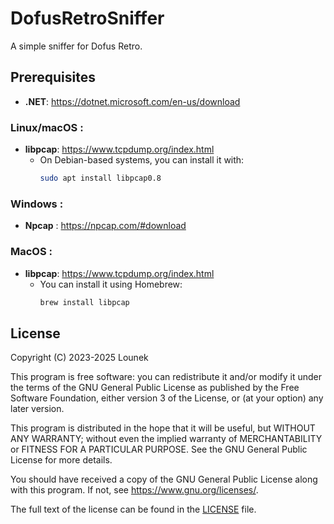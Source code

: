 # DofusRetroSniffer
A simple sniffer for Dofus Retro.

## Prerequisites

- **.NET**: https://dotnet.microsoft.com/en-us/download

### Linux/macOS :
- **libpcap**: https://www.tcpdump.org/index.html
  - On Debian-based systems, you can install it with:
    ```bash
    sudo apt install libpcap0.8
    ```

### Windows :
- **Npcap** : https://npcap.com/#download

### MacOS :
- **libpcap**: https://www.tcpdump.org/index.html
  - You can install it using Homebrew:
    ```bash
    brew install libpcap
    ```

## License
Copyright (C) 2023-2025 Lounek


This program is free software: you can redistribute it and/or modify
it under the terms of the GNU General Public License as published by
the Free Software Foundation, either version 3 of the License, or
(at your option) any later version.

This program is distributed in the hope that it will be useful,
but WITHOUT ANY WARRANTY; without even the implied warranty of
MERCHANTABILITY or FITNESS FOR A PARTICULAR PURPOSE. See the
GNU General Public License for more details.

You should have received a copy of the GNU General Public License
along with this program. If not, see <https://www.gnu.org/licenses/>.

The full text of the license can be found in the [LICENSE](LICENSE) file.
